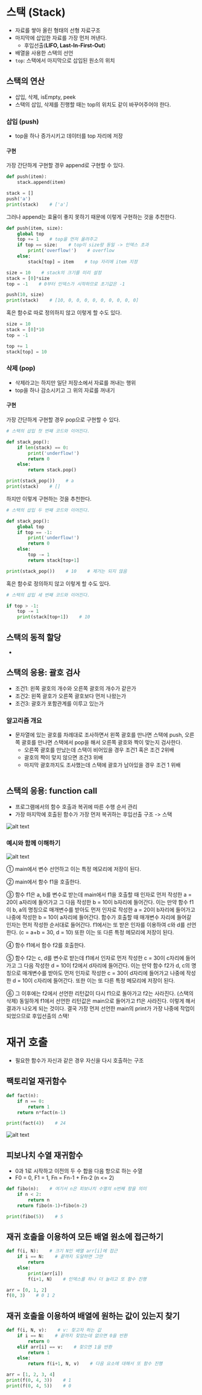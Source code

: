 # 스택 (Stack)
- 자료를 쌓아 올린 형태의 선형 자료구조
- 마지막에 삽입한 자료를 가장 먼저 꺼낸다.
    - 후입선출(**LIFO, Last-In-First-Out**)
- 배열을 사용한 스택의 선언
- `top`: 스택에서 마지막으로 삽입된 원소의 위치

## 스택의 연산
- 삽입, 삭제, isEmpty, peek
- 스택의 삽입, 삭제를 진행할 때는 top의 위치도 같이 바꾸어주어야 한다.

### 삽입 (push)
- top을 하나 증가시키고 데이터를 top 자리에 저장

#### 구현
가장 간단하게 구현할 경우 append로 구현할 수 있다.
```python
def push(item):
    stack.append(item)

stack = []
push('a')
print(stack)    # ['a']
```
그러나 append는 효율이 좋지 못하기 때문에 이렇게 구현하는 것을 추천한다.
```python
def push(item, size):
    global top
    top += 1    # top을 먼저 올려주고
    if top == size:    # top이 size랑 동일 -> 인덱스 초과
        print('overflow!')    # overflow
    else:
        stack[top] = item    # top 자리에 item 지정

size = 10    # stack의 크기를 미리 설정
stack = [0]*size
top = -1    # 0부터 인덱스가 시작하므로 초기값은 -1

push(10, size)
print(stack)    # [10, 0, 0, 0, 0, 0, 0, 0, 0, 0]
```
혹은 함수로 따로 정의하지 않고 이렇게 할 수도 있다.
```python
size = 10
stack = [0]*10
top = -1

top += 1
stack[top] = 10
```

### 삭제 (pop)
- 삭제라고는 하지만 일단 저장소에서 자료를 꺼내는 행위
- top을 하나 감소시키고 그 위의 자료를 꺼내기

#### 구현
가장 간단하게 구현할 경우 pop으로 구현할 수 있다.
```python
# 스택의 삽입 첫 번째 코드와 이어진다.

def stack_pop():
    if len(stack) == 0:
        print('underflow!')
        return 0
    else:
        return stack.pop()

print(stack_pop())    # a
print(stack)    # []
```
하지만 이렇게 구현하는 것을 추천한다.
```python
# 스택의 삽입 두 번째 코드와 이어진다.

def stack_pop():
    global top
    if top == -1:
        print('underflow!')
        return 0
    else:
        top -= 1
        return stack[top+1]

print(stack_pop())    # 10    # 제거는 되지 않음
```
혹은 함수로 정의하지 않고 이렇게 할 수도 있다.
```python
# 스택의 삽입 세 번째 코드와 이어진다.

if top > -1:
    top -= 1
    print(stack[top+1])    # 10
```

## 스택의 동적 할당
- 

## 스택의 응용: 괄호 검사
- 조건1: 왼쪽 괄호의 개수와 오른쪽 괄호의 개수가 같은가
- 조건2: 왼쪽 괄호가 오른쪽 괄호보다 먼저 나왔는가
- 조건3: 괄호가 포함관계를 이루고 있는가

### 알고리즘 개요
- 문자열에 있는 괄호를 차례대로 조사하면서 왼쪽 괄호를 만나면 스택에 push, 오른쪽 괄호를 만나면 스택에서 pop을 해서 오른쪽 괄호와 짝이 맞는지 검사한다.
    - 오른쪽 괄호를 만났는데 스택이 비어있을 경우 조건1 혹은 조건 2위배
    - 괄호의 짝이 맞지 않으면 조건3 위배
    - 마지막 괄호까지도 조사했는데 스택에 괄호가 남아있을 경우 조건 1 위배
```python
```

## 스택의 응용: function call
- 프로그램에서의 함수 호출과 복귀에 따른 수행 순서 관리
- 가장 마지막에 호출된 함수가 가장 먼저 복귀하는 후입선출 구조 -> 스택

![alt text](image-18.png)

### 예시와 함께 이해하기
![alt text](Slide1.jpg)

① main에서 변수 선언하고 이는 특정 메모리에 저장이 된다.

② main에서 함수 f1을 호출한다.

③ 함수 f1은 a, b를 변수로 받는데 main에서 f1을 호출할 때 인자로 먼저 작성한 a = 20이 a자리에 들어가고 그 다음 작성한 b = 10이 b자리에 들어간다. 이는 만약 함수 f1이 b, a의 명칭으로 매개변수를 받아도 먼저 인자로 작성한 a = 20이 b자리에 들어가고 나중에 작성한 b = 10이 a자리에 들어간다. 함수가 호출할 때 매개변수 자리에 들어갈 인자는 먼저 작성한 순서대로 들어간다. f1에서는 또 받은 인자를 이용하여 c와 d를 선언한다. (c = a+b = 30, d = 10) 또한 이는 또 다른 특정 메모리에 저장이 된다.

④ 함수 f1에서 함수 f2를 호출한다.

⑤ 함수 f2는 c, d를 변수로 받는데 f1에서 인자로 먼저 작성한 c = 30이 c자리에 들어가고 그 다음 작성한 d = 10이 f2에서 d자리에 들어간다. 이는 만약 함수 f2가 d, c의 명칭으로 매개변수를 받아도 먼저 인자로 작성한 c = 30이 d자리에 들어가고 나중에 작성한 d = 10이 c자리에 들어간다. 또한 이는 또 다른 특정 메모리에 저장이 된다.

⑥ 그 이후에는 f2에서 선언한 리턴값이 다시 f1으로 돌아가고 f2는 사라진다. (스택의 삭제) 동일하게 f1에서 선언한 리턴값은 main으로 들어가고 f1은 사라진다. 이렇게 해서 결과가 나오게 되는 것이다. 결국 가장 먼저 선언한 main의 print가 가장 나중에 작업이 되었으므로 후입선출의 스택!


# 재귀 호출
- 필요한 함수가 자신과 같은 경우 자신을 다시 호출하는 구조

## 팩토리얼 재귀함수
```python
def fact(n):
    if n == 0:
        return 1
    return n*fact(n-1)

print(fact(4))    # 24
```
![alt text](image-19.png)

## 피보나치 수열 재귀함수
- 0과 1로 시작하고 이전의 두 수 합을 다음 항으로 하는 수열
- F0 = 0, F1 = 1, Fn = Fn-1 + Fn-2 (n <= 2)
```python
def fibo(n):    # 여기서 n은 피보나치 수열의 n번째 항을 의미
    if n < 2:
        return n
    return fibo(n-1)+fibo(n-2)

print(fibo(5))    # 5
```

## 재귀 호출을 이용하여 모든 배열 원소에 접근하기
```python
def f(i, N):    # 크기 N인 배열 arr[i]에 접근
    if i == N:    # 끝까지 도달하면 그만
        return
    else:
        print(arr[i])
        f(i+1, N)    # 인덱스를 하나 더 늘리고 또 함수 진행

arr = [0, 1, 2]
f(0, 3)    # 0 1 2
```

## 재귀 호출을 이용하여 배열에 원하는 값이 있는지 찾기
```python
def f(i, N, v):    # v: 찾고자 하는 값
    if i == N:    # 끝까지 찾았는데 없으면 0을 반환
        return 0
    elif arr[i] == v:    # 찾으면 1을 반환
        return 1
    else:
        return f(i+1, N, v)    # 다음 요소에 대해서 또 함수 진행

arr = [1, 2, 3, 4]
print(f(0, 4, 3))    # 1
print(f(0, 4, 5))    # 0
```